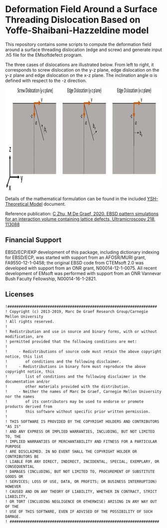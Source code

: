 # Deformation Field Around a Surface Threading Dislocation Based on Yoffe-Shaibani-Hazzeldine model

This repository contains some scripts to compute the deformation field around a surface threading dislocation (edge and screw) and generate input .h5 file for the EMsoftdefect program.

The three cases of dislocations are illustrated below. From left to right, it corresponds to screw dislocation on the y-z plane, edge dislocation on the y-z plane and edge dislocation on the x-z plane. The inclination angle α is defined with respect to the -z direction. 

<img src="ysh_config.jpg" width="1285" height="330">

Details of the mathematical formulation can be found in the included [YSH-Theoretical Model](YSH-Theoretical-Model.pdf) document. 

Reference publication: [C Zhu, M De Graef, 2020. EBSD pattern simulations for an interaction volume containing lattice defects, Ultramicroscopy 218, 113088](https://www.sciencedirect.com/science/article/pii/S0304399120302394)


## Financial Support 
EBSD/ECP/EKP development of this package, including dictionary indexing for EBSD/ECP, was started with support from an AFOSR/MURI grant, FA9550-12-1-0458; the original EBSD code from CTEMsoft 2.0 was developed with support from an ONR grant, N00014-12-1-0075.  All recent development of EMsoft was performed with support from an ONR Vannevar Bush Faculty Fellowship, N00014-­16-­1-­2821.

## Licenses ##

	!###################################################################
	! Copyright (c) 2013-2019, Marc De Graef Research Group/Carnegie Mellon University
	! All rights reserved.
	!
	! Redistribution and use in source and binary forms, with or without modification, are 
	! permitted provided that the following conditions are met:
	!
	!     - Redistributions of source code must retain the above copyright notice, this list 
	!        of conditions and the following disclaimer.
	!     - Redistributions in binary form must reproduce the above copyright notice, this 
	!        list of conditions and the following disclaimer in the documentation and/or 
	!        other materials provided with the distribution.
	!     - Neither the names of Marc De Graef, Carnegie Mellon University nor the names 
	!        of its contributors may be used to endorse or promote products derived from 
	!        this software without specific prior written permission.
	!
	! THIS SOFTWARE IS PROVIDED BY THE COPYRIGHT HOLDERS AND CONTRIBUTORS "AS IS" 
	! AND ANY EXPRESS OR IMPLIED WARRANTIES, INCLUDING, BUT NOT LIMITED TO, THE 
	! IMPLIED WARRANTIES OF MERCHANTABILITY AND FITNESS FOR A PARTICULAR PURPOSE 
	! ARE DISCLAIMED. IN NO EVENT SHALL THE COPYRIGHT HOLDER OR CONTRIBUTORS BE 
	! LIABLE FOR ANY DIRECT, INDIRECT, INCIDENTAL, SPECIAL, EXEMPLARY, OR CONSEQUENTIAL 
	! DAMAGES (INCLUDING, BUT NOT LIMITED TO, PROCUREMENT OF SUBSTITUTE GOODS OR 
	! SERVICES; LOSS OF USE, DATA, OR PROFITS; OR BUSINESS INTERRUPTION) HOWEVER 
	! CAUSED AND ON ANY THEORY OF LIABILITY, WHETHER IN CONTRACT, STRICT LIABILITY, 
	! OR TORT (INCLUDING NEGLIGENCE OR OTHERWISE) ARISING IN ANY WAY OUT OF THE 
	! USE OF THIS SOFTWARE, EVEN IF ADVISED OF THE POSSIBILITY OF SUCH DAMAGE.
	! ###################################################################
